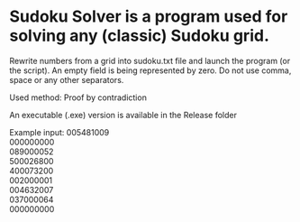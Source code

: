 # Sudoku Solver is a program used for solving any (classic) Sudoku grid.
Rewrite numbers from a grid into sudoku.txt file and launch the program (or the script). An empty field is being represented by zero. Do not use comma, space or any other separators.

Used method: Proof by contradiction

An executable (.exe) version is available in the Release folder


Example input:
005481009  
000000000  
089000052  
500026800  
400073200  
002000001  
004632007  
037000064  
000000000  
